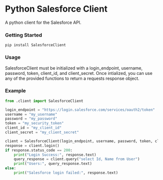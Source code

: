# Python Salesforce Client

A python client for the Salesforce API.

### Getting Started

	pip install SalesforceClient

### Usage
SalesforceClient must be initialized with a login_endpoint, username, password, token, client_id, and client_secret. Once intialized, you can use any of the provided functions to return a requests response object.

### Example
```python
from .client import SalesforceClient

login_endpoint = "https://login.salesforce.com/services/oauth2/token"
username = "my_username"
password = "my_password"
token = "my_security_token"
client_id = "my_client_id"
client_secret = "my_client_secret"

client = SalesforceClient(login_endpoint, username, password, token, client_id, client_secret)
response = client.login()
if response.status_code == 200:
	print("Login Success:", response.text)
	query_response = client.query("select Id, Name from User")
	print("Users:", query_response.text)
else:
	print("Salesforce login failed:", response.text)
```
